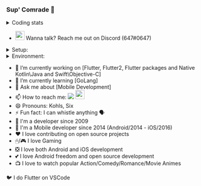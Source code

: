 ### Sup' Comrade 👋

<details> <summary> Coding stats </summary>
        <table> 
                <img src="https://github-readme-stats.vercel.app/api/top-langs/?username=KohlsAdrian&hide=html&layout=compact&&bg_color=30,e96443,904e95&title_color=fff&text_color=fff" width="400px">
        </table>
</details>
                
- <img src="https://raw.githubusercontent.com/Iku/discordicons/master/lightblue-app.ico" width="24px" height="24px"></img> Wanna talk? Reach me out on Discord (647#0647)

<details> <summary> Setup: </summary>
        
       MacBook Pro 2020: 
                (1TB/16GB) - Core i5 - Latest Stable OS
                
       iPhone 6s:
                (16GB/2GB) - Latest Stable OS
                
       iPad Pro 2021: 
                120Hz - (128GB/8GB) - M1 - Latest Stable OS
                
       Samsung 32":
                60Hz - HDMI - (1920x1080)
                
       ASUS 24":
                144Hz - HDMI - (1920x1080)
        
</details>

<details> <summary> Environment: </summary>
        
       VSCode: 
                Latest Stable
                
       XCode:
                (Swift/Objective-C) Latest Stable
                
       Android Studio:
                Latest Stable
                Kotlin Latest Stable
                
       Flutter: 
                1.22.6, 
                Latest Stable, 
                Latest Master 
                terminal: flutter, flutter2, flutter_master
                
       Dart: 
                Latest Stable
                
       Homebrew:
                Latest Stable
                
       Cocoapods: 
                Latest Stable
        
</details>

- 🔭 I’m currently working on [Flutter, Flutter2, Flutter packages and Native Kotlin\Java and Swift\Objective-C]
- 🌱 I’m currently learning [GoLang]
- 💬 Ask me about [Mobile Development]
- 📫 How to reach me: <a href="http://linkedin.com/in/adriankohls/"><img src="https://github.com/paulrobertlloyd/socialmediaicons/blob/main/linkedin-24x24.png"></img></a> <a href="https://pub.dev/publishers/adriankohls.app/packages"><img src="https://avatars.githubusercontent.com/u/1609975?s=200&v=4" width="24"></img></a> 
- 😄 Pronouns: Kohls, Six
- ⚡ Fun fact: I can whistle anything 🗣
- 🤖 I'm a developer since 2009
- 📲 I'm a Mobile developer since 2014 (Android/2014 - iOS/2016)
- ❤️ I love contributing on open source projects
- 🖱/🎮 I love Gaming
- ❎ I love both Android and iOS development
- 💕 I love Android freedom and open source development
- 📺 I love to watch popular Action/Comedy/Romance/Movie Animes

🐦 I do Flutter on VSCode
